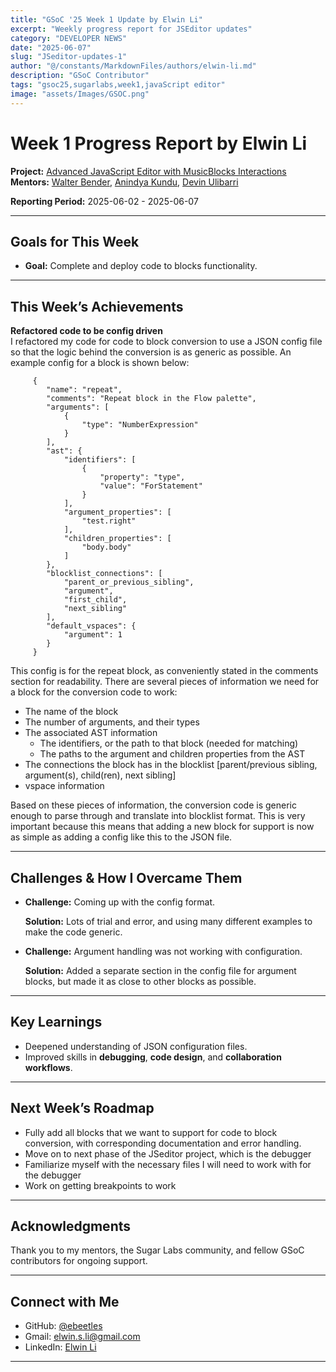 ```yaml
---
title: "GSoC '25 Week 1 Update by Elwin Li"
excerpt: "Weekly progress report for JSEditor updates"
category: "DEVELOPER NEWS"
date: "2025-06-07"
slug: "JSeditor-updates-1"
author: "@/constants/MarkdownFiles/authors/elwin-li.md"
description: "GSoC Contributor"
tags: "gsoc25,sugarlabs,week1,javaScript editor"
image: "assets/Images/GSOC.png"
---
```


<!-- markdownlint-disable -->

# Week 1 Progress Report by Elwin Li

**Project:** [Advanced JavaScript Editor with MusicBlocks Interactions](https://github.com/sugarlabs/musicblocks/tree/gsoc-2025/elwin)  
**Mentors:** [Walter Bender](https://github.com/walterbender), [Anindya Kundu](https://github.com/meganindya), [Devin Ulibarri](https://github.com/pikurasa)

**Reporting Period:** 2025-06-02 - 2025-06-07

---

## Goals for This Week

- **Goal:** Complete and deploy code to blocks functionality.

---

## This Week’s Achievements

**Refactored code to be config driven**  
I refactored my code for code to block conversion to use a JSON config file so that the logic behind the conversion is as generic as possible.
An example config for a block is shown below:

         {
            "name": "repeat",
            "comments": "Repeat block in the Flow palette",
            "arguments": [
                {
                    "type": "NumberExpression"
                }
            ],
            "ast": {
                "identifiers": [
                    {
                        "property": "type",
                        "value": "ForStatement"
                    }
                ],
                "argument_properties": [
                    "test.right"
                ],
                "children_properties": [
                    "body.body"
                ]
            },
            "blocklist_connections": [
                "parent_or_previous_sibling",
                "argument",
                "first_child",
                "next_sibling"
            ],
            "default_vspaces": {
                "argument": 1
            }
         }

This config is for the repeat block, as conveniently stated in the comments section for readability. 
There are several pieces of information we need for a block for the conversion code to work:
- The name of the block
- The number of arguments, and their types
- The associated AST information
   - The identifiers, or the path to that block (needed for matching)
   - The paths to the argument and children properties from the AST
- The connections the block has in the blocklist [parent/previous sibling, argument(s), child(ren), next sibling]
- vspace information

Based on these pieces of information, the conversion code is generic enough to parse through and translate into blocklist format.
This is very important because this means that adding a new block for support is now as simple as adding a config like this to the JSON file.

---

## Challenges & How I Overcame Them

- **Challenge:** Coming up with the config format.

  **Solution:** Lots of trial and error, and using many different examples to make the code generic.

- **Challenge:** Argument handling was not working with configuration.

  **Solution:** Added a separate section in the config file for argument blocks, but made it as close to other blocks as possible.

---

## Key Learnings

- Deepened understanding of JSON configuration files.
- Improved skills in **debugging**, **code design**, and **collaboration workflows**.

---

## Next Week’s Roadmap

- Fully add all blocks that we want to support for code to block conversion, with corresponding documentation and error handling.
- Move on to next phase of the JSeditor project, which is the debugger
- Familiarize myself with the necessary files I will need to work with for the debugger
- Work on getting breakpoints to work

---

## Acknowledgments

Thank you to my mentors, the Sugar Labs community, and fellow GSoC contributors for ongoing support.

---

## Connect with Me

- GitHub: [@ebeetles](https://github.com/ebeetles)
- Gmail: [elwin.s.li@gmail.com](mailto:elwin.s.li@gmail.com)
- LinkedIn: [Elwin Li](https://www.linkedin.com/in/elwinsli/)

---
